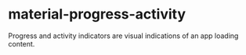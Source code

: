 # material-progress-activity
Progress and activity indicators are visual indications of an app loading content.
